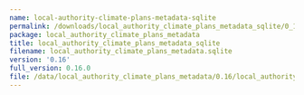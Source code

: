 ```yaml
---
name: local-authority-climate-plans-metadata-sqlite
permalink: /downloads/local_authority_climate_plans_metadata_sqlite/0_16
package: local_authority_climate_plans_metadata
title: local_authority_climate_plans_metadata_sqlite
filename: local_authority_climate_plans_metadata.sqlite
version: '0.16'
full_version: 0.16.0
file: /data/local_authority_climate_plans_metadata/0.16/local_authority_climate_plans_metadata.sqlite
---
```

